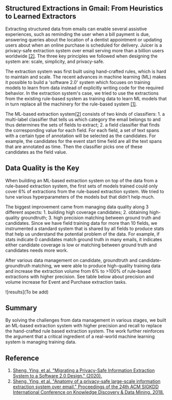 ## Structured Extractions in Gmail: From Heuristics to Learned  Extractors

Extracting structured data from emails can enable several assistive experiences, such as reminding the user when a bill payment is due, answering queries about the location of a dentist appointment or updating users about when an online purchase is scheduled for delivery. Juicer is a privacy-safe extraction system over email serving more than a billion users worldwide [[2]][ref2].  The three key principles we followed when designing the system are: scale, simplicity, and privacy-safe.

The extraction system was first built using hand-crafted rules, which is hard to maintain and scale. The recent advances in machine learning (ML) makes it possible to build a 'software 2.0' system which focuses on training models to learn from data instead of explicitly writing code for the required behavior. In the extraction system's case, we tried to use the extractions from the existing rule-based system as training data to learn ML models that in turn replace all the machinery for the rule-based system [[1]][ref1]. 

The ML-based extraction system[[2]][ref2] consists of two kinds of classifiers: 1. a multi-label classifier that tells us which category the email belongs to and thus determines the sets of fields to extract; 2. a field classifier that finds the corresponding value for each field. For each field, a set of text spans with a certain type of annotation will be selected as the candidates. For example, the candidates for the event start time field are all the text spans that are annotated as time. Then the classifier picks one of these candidates as the field value.

## Data Quality is the Key

When building an ML-based extraction system on top of the data from a rule-based extraction system, the first sets of models trained could only cover 6% of extractions from the rule-based extraction system. We tried to tune various hyperparameters of the models but that didn’t help much.

The biggest improvement came from managing data quality along 3 different aspects: 1. building high coverage candidates; 2. obtaining high-quality groundtruth; 3. high precision matching between ground truth and candidates. Since we have field training data for more than 10 fields, we instrumented a standard system that is shared by all fields to produce stats that help us understand the potential problem of the data. For example, if stats indicate 0 candidates match ground truth in many emails, it indicates either candidate coverage is low or matching between ground truth and candidates needs more work.

After various data management on candidate, groundtruth and candidate-groundtruth matching, we were able to produce high-quality training data and increase the extraction volume from 6% to  >100% of rule-based extractions with higher precision. See table below about precision and volume increase for Event and Purchase extraction tasks.

![results](To be add)

## Summary

By solving the challenges from data management in various stages, we built an ML-based extraction system with higher precision and recall to replace the hand-crafted rule based extraction system. The work further reinforces the argument that a critical ingredient of a real-world machine learning system is managing training data.


## Reference

1. [Sheng, Ying, et al. "Migrating a Privacy-Safe Information Extraction System to a Software 2.0 Design." (2020).][ref1]
2. [Sheng, Ying, et al. "Anatomy of a privacy-safe large-scale information extraction system over email." Proceedings of the 24th ACM SIGKDD International Conference on Knowledge Discovery & Data Mining. 2018.][ref2]

[ref1]: https://research.google/pubs/pub48846/
[ref2]: https://research.google/pubs/pub46991/
